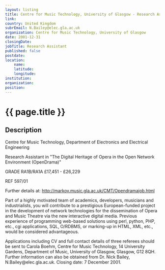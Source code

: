 ```yaml
---
layout: listing
title: Centre for Music Technology, University of Glasgow - Research Assistant
link:
country: United Kingdom
subrEmail: N.Bailey@elec.gla.ac.uk
organization: Centre for Music Technology, University of Glasgow 
date: 2001-12-31
closingDate: 
jobTitle: Research Assistant
published: false
postdate:
location:
    name: 
    latitude: 
    longitude: 
institution: 
organization: 
position: 
--- 
```



# {{ page.title }}

## Description


<p>Centre for Music Technology, Department of Electronics and Electrical Engineering</p>

<p>Research Assistant in "The Digital Heritage of Opera in the Open Network Environment (OpenDrama)"</p>

<p>GRADE RA1B/RA1A   £17,451 - £26,229</p>

<p>REF 597/01</p>

<p>Further details at: <a href="http://markov.music.gla.ac.uk/CMT/Opendramajob.html">http://markov.music.gla.ac.uk/CMT/Opendramajob.html</a></p>


<p>Part of a highly motivated team of academics, developers, musicians and industrialists, you will contribute to a prestigious European-funded project in the development of network technologies for the dissemination of Opera and Music Theatre via the new interactive digital media.  Previous experience of programming web-based solutions using perl, python, PHP, etc., cgi applications, SQL, O/RDBMS, or marking-up in HTML, XML, etc., would be considered advantageous.</p>

<p>Applications including CV and full contact details of three referees should be sent to Carola Boehm, Centre for Music Technology, 14 University Gardens, Department of Music, University of Glasgow, Glasgow, G12 8QH.  Further information can also be obtained from Dr. Nick Bailey, N.Bailey@elec.gla.ac.uk. Closing date: 7 December 2001.</p>

